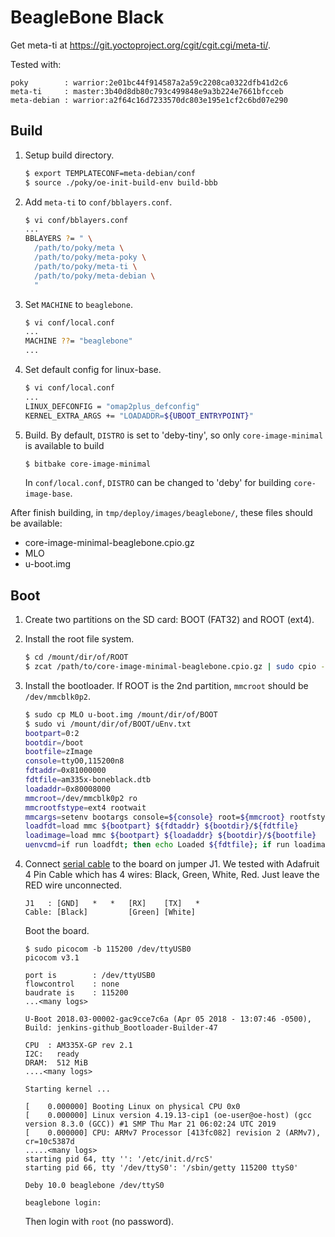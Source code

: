 BeagleBone Black
================
Get meta-ti at <https://git.yoctoproject.org/cgit/cgit.cgi/meta-ti/>.

Tested with:
```
poky        : warrior:2e01bc44f914587a2a59c2208ca0322dfb41d2c6
meta-ti     : master:3b40d8db80c793c499848e9a3b224e7661bfcceb
meta-debian : warrior:a2f64c16d7233570dc803e195e1cf2c6bd07e290
```

Build
-----
1. Setup build directory.
   ```sh
   $ export TEMPLATECONF=meta-debian/conf
   $ source ./poky/oe-init-build-env build-bbb
   ```

2. Add `meta-ti` to `conf/bblayers.conf`.
   ```sh
   $ vi conf/bblayers.conf
   ...
   BBLAYERS ?= " \
     /path/to/poky/meta \
     /path/to/poky/meta-poky \
     /path/to/poky/meta-ti \
     /path/to/poky/meta-debian \
     "
   ```

3. Set `MACHINE` to `beaglebone`.
   ```sh
   $ vi conf/local.conf
   ...
   MACHINE ??= "beaglebone"
   ...
   ```

4. Set default config for linux-base.
   ```sh
   $ vi conf/local.conf
   ...
   LINUX_DEFCONFIG = "omap2plus_defconfig"
   KERNEL_EXTRA_ARGS += "LOADADDR=${UBOOT_ENTRYPOINT}"
   ```

5. Build.
   By default, `DISTRO` is set to 'deby-tiny', so only `core-image-minimal` is available to build
   ```sh
   $ bitbake core-image-minimal
   ```

   In `conf/local.conf`, `DISTRO` can be changed to 'deby' for building `core-image-base`.

After finish building, in `tmp/deploy/images/beaglebone/`, these files should be available:
* core-image-minimal-beaglebone.cpio.gz
* MLO
* u-boot.img


Boot
----
1. Create two partitions on the SD card: BOOT (FAT32) and ROOT (ext4).

2. Install the root file system.
   ```sh
   $ cd /mount/dir/of/ROOT
   $ zcat /path/to/core-image-minimal-beaglebone.cpio.gz | sudo cpio -idm --no-absolute-filenames
   ```

3. Install the bootloader. If ROOT is the 2nd partition, `mmcroot` should be `/dev/mmcblk0p2`.
   ```sh
   $ sudo cp MLO u-boot.img /mount/dir/of/BOOT
   $ sudo vi /mount/dir/of/BOOT/uEnv.txt
   bootpart=0:2
   bootdir=/boot
   bootfile=zImage
   console=ttyO0,115200n8
   fdtaddr=0x81000000
   fdtfile=am335x-boneblack.dtb
   loadaddr=0x80008000
   mmcroot=/dev/mmcblk0p2 ro
   mmcrootfstype=ext4 rootwait
   mmcargs=setenv bootargs console=${console} root=${mmcroot} rootfstype=${mmcrootfstype}
   loadfdt=load mmc ${bootpart} ${fdtaddr} ${bootdir}/${fdtfile}
   loadimage=load mmc ${bootpart} ${loadaddr} ${bootdir}/${bootfile}
   uenvcmd=if run loadfdt; then echo Loaded ${fdtfile}; if run loadimage; then run mmcargs; bootz ${loadaddr} - ${fdtaddr}; fi; fi;
   ```

4. Connect [serial cable](https://elinux.org/Beagleboard:BeagleBone_Black_Serial) 
to the board on jumper J1. We tested with Adafruit 4 Pin Cable which has 4 wires: 
Black, Green, White, Red. Just leave the RED wire unconnected.
   ```
   J1   : [GND]   *   *   [RX]    [TX]   *
   Cable: [Black]         [Green] [White]
   ```

   Boot the board.

   ```
   $ sudo picocom -b 115200 /dev/ttyUSB0
   picocom v3.1

   port is        : /dev/ttyUSB0
   flowcontrol    : none
   baudrate is    : 115200
   ...<many logs>

   U-Boot 2018.03-00002-gac9cce7c6a (Apr 05 2018 - 13:07:46 -0500), Build: jenkins-github_Bootloader-Builder-47

   CPU  : AM335X-GP rev 2.1
   I2C:   ready
   DRAM:  512 MiB
   ....<many logs>

   Starting kernel ...

   [    0.000000] Booting Linux on physical CPU 0x0
   [    0.000000] Linux version 4.19.13-cip1 (oe-user@oe-host) (gcc version 8.3.0 (GCC)) #1 SMP Thu Mar 21 06:02:24 UTC 2019
   [    0.000000] CPU: ARMv7 Processor [413fc082] revision 2 (ARMv7), cr=10c5387d
   .....<many logs>
   starting pid 64, tty '': '/etc/init.d/rcS'
   starting pid 66, tty '/dev/ttyS0': '/sbin/getty 115200 ttyS0'

   Deby 10.0 beaglebone /dev/ttyS0

   beaglebone login:
   ```

   Then login with `root` (no password).
